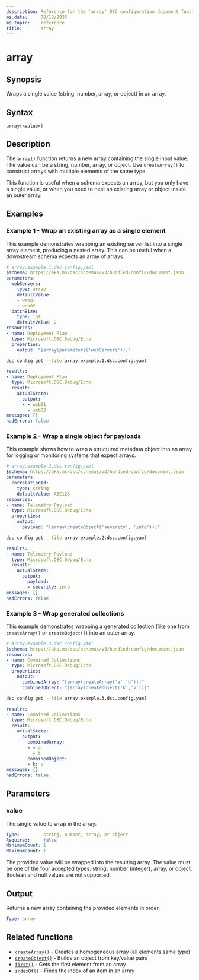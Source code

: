 ```yaml
---
description: Reference for the 'array' DSC configuration document function
ms.date:     08/12/2025
ms.topic:    reference
title:       array
---
```


# array

## Synopsis

Wraps a single value (string, number, array, or object) in an array.

## Syntax

```Syntax
array(<value>)
```

## Description

The `array()` function returns a new array containing the single input value.
The value can be a string, number, array, or object. Use
`createArray()` to construct arrays with multiple elements of the same type.

This function is useful when a schema expects an array, but you only have a
single value, or when you need to nest an existing array or object inside an
outer array.

## Examples

### Example 1 - Wrap an existing array as a single element

This example demonstrates wrapping an existing server list into a single array
element, producing a nested array. This can be useful when a downstream schema
expects an array of arrays.

```yaml
# array.example.1.dsc.config.yaml
$schema: https://aka.ms/dsc/schemas/v3/bundled/config/document.json
parameters:
  webServers:
    type: array
    defaultValue:
    - web01
    - web02
  batchSize:
    type: int
    defaultValue: 2
resources:
- name: Deployment Plan
  type: Microsoft.DSC.Debug/Echo
  properties:
    output: "[array(parameters('webServers'))]"
```

```bash
dsc config get --file array.example.1.dsc.config.yaml
```

```yaml
results:
- name: Deployment Plan
  type: Microsoft.DSC.Debug/Echo
  result:
    actualState:
      output:
      - - web01
        - web02
messages: []
hadErrors: false
```

### Example 2 - Wrap a single object for payloads

This example shows how to wrap a structured metadata object into an array for
logging or monitoring systems that expect arrays.

```yaml
# array.example.2.dsc.config.yaml
$schema: https://aka.ms/dsc/schemas/v3/bundled/config/document.json
parameters:
  correlationId:
    type: string
    defaultValue: ABC123
resources:
- name: Telemetry Payload
  type: Microsoft.DSC.Debug/Echo
  properties:
    output:
      payload: "[array(createObject('severity', 'info'))]"
```

```bash
dsc config get --file array.example.2.dsc.config.yaml
```

```yaml
results:
- name: Telemetry Payload
  type: Microsoft.DSC.Debug/Echo
  result:
    actualState:
      output:
        payload:
        - severity: info
messages: []
hadErrors: false
```

### Example 3 - Wrap generated collections

This example demonstrates wrapping a generated collection (like one from
`createArray()` or `createObject()`) into an outer array.

```yaml
# array.example.3.dsc.config.yaml
$schema: https://aka.ms/dsc/schemas/v3/bundled/config/document.json
resources:
- name: Combined Collections
  type: Microsoft.DSC.Debug/Echo
  properties:
    output:
      combinedArray: "[array(createArray('a','b'))]"
      combinedObject: "[array(createObject('k','v'))]"
```

```bash
dsc config get --file array.example.3.dsc.config.yaml
```

```yaml
results:
- name: Combined Collections
  type: Microsoft.DSC.Debug/Echo
  result:
    actualState:
      output:
        combinedArray:
        - - a
          - b
        combinedObject:
        - k: v
messages: []
hadErrors: false
```

## Parameters

### value

The single value to wrap in the array.

```yaml
Type:         string, number, array, or object
Required:     false
MinimumCount: 1
MaximumCount: 1
```

The provided value will be wrapped into the resulting array. The value must be
one of the four accepted types: string, number (integer), array, or object.
Boolean and null values are not supported.

## Output

Returns a new array containing the provided elements in order.

```yaml
Type: array
```

## Related functions

- [`createArray()`][00] - Creates a homogeneous array (all elements same type)
- [`createObject()`][01] - Builds an object from key/value pairs
- [`first()`][02] - Gets the first element from an array
- [`indexOf()`][03] - Finds the index of an item in an array

<!-- Link reference definitions -->
[00]: ./createArray.md
[01]: ./createObject.md
[02]: ./first.md
[03]: ./indexOf.md
